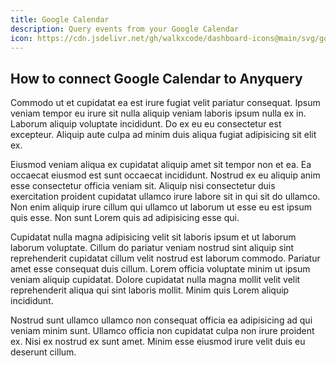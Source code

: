 ```yaml
---
title: Google Calendar
description: Query events from your Google Calendar
icon: https://cdn.jsdelivr.net/gh/walkxcode/dashboard-icons@main/svg/google-calendar.svg
---
```


## How to connect Google Calendar to Anyquery

Commodo ut et cupidatat ea est irure fugiat velit pariatur consequat. Ipsum veniam tempor eu irure sit nulla aliquip veniam laboris ipsum nulla ex in. Laborum aliquip voluptate incididunt. Do ex eu eu consectetur est excepteur. Aliquip aute culpa ad minim duis aliqua fugiat adipisicing sit elit ex.

Eiusmod veniam aliqua ex cupidatat aliquip amet sit tempor non et ea. Ea occaecat eiusmod est sunt occaecat incididunt. Nostrud ex eu aliquip anim esse consectetur officia veniam sit. Aliquip nisi consectetur duis exercitation proident cupidatat ullamco irure labore sit in qui sit do ullamco. Non enim aliquip irure cillum qui ullamco ut laborum ut esse eu est ipsum quis esse. Non sunt Lorem quis ad adipisicing esse qui.

Cupidatat nulla magna adipisicing velit sit laboris ipsum et ut laborum laborum voluptate. Cillum do pariatur veniam nostrud sint aliquip sint reprehenderit cupidatat cillum velit nostrud est laborum commodo. Pariatur amet esse consequat duis cillum. Lorem officia voluptate minim ut ipsum veniam aliquip cupidatat. Dolore cupidatat nulla magna mollit velit velit reprehenderit aliqua qui sint laboris mollit. Minim quis Lorem aliquip incididunt.

Nostrud sunt ullamco ullamco non consequat officia ea adipisicing ad qui veniam minim sunt. Ullamco officia non cupidatat culpa non irure proident ex. Nisi ex nostrud ex sunt amet. Minim esse eiusmod irure velit duis eu deserunt cillum.